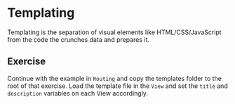 # Templating #

Templating is the separation of visual elements like HTML/CSS/JavaScript from the code the crunches data and prepares it.

## Exercise ## 

Continue with the example in `Routing` and copy the templates folder to the root of that exercise.
Load the template file in the `View` and set the `title` and `description` variables on each View accordingly.